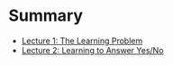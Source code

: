 # Summary

* [Lecture 1: The Learning Problem](README.md)
* [Lecture 2: Learning to Answer Yes/No](chapter1.md)

